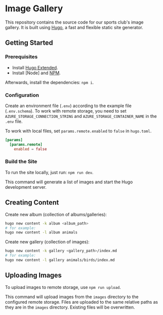 # Image Gallery

This repository contains the source code for our sports club's image gallery.
It is built using [Hugo](https://gohugo.io/), a fast and flexible static site generator.

## Getting Started

### Prerequisites

- Install [Hugo Extended](https://gohugo.io/getting-started/installing/).
- Install [Node] and [NPM](https://nodejs.org/en/download/).

Afterwards, install the dependencies: `npm i`.

### Configuration

Create an environment file (`.env`) according to the example file (`.env.schema`).
To work with remote storage, you need to set `AZURE_STORAGE_CONNECTION_STRING` and `AZURE_STORAGE_CONTAINER_NAME` in the `.env` file.

To work with local files, set `params.remote.enabled` to `false` in `hugo.toml`.

```toml
[params]
  [params.remote]
    enabled = false
```

### Build the Site

To run the site locally, just run: `npm run dev`.

This command will generate a list of images and start the Hugo development server.

## Creating Content

Create new album (collection of albums/galleries):
```sh
hugo new content -k album <album_path>
# for example:
hugo new content -l album animals
```

Create new gallery (collection of images):
```sh
hugo new content -k gallery <gallery_path>/index.md
# for example:
hugo new content -l gallery animals/birds/index.md
```

## Uploading Images

To upload images to remote storage, use `npm run upload`.

This command will upload images from the `images` directory to the configured remote storage.
Files are uploaded to the same relative paths as they are in the `images` directory.
Existing files will be overwritten.
